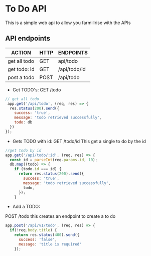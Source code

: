 # To Do API

This is a simple web api to allow you farmilirise with the APIs

## API endpoints 


| ACTION        | HTTP  |    ENDPOINTS    |
|---------------|-------|-----------------|
|get all todo   | GET   |    api/todo     |
|get todo: id   | GET   |   /api/todo/id  |
|post a todo    | POST  |   /api/todo     |

- Get TODO's:
GET /todo
```JavaScript
// get all todo
 app.get('/api/todo', (req, res) => {
  res.status(200).send({
    success: 'true',
    message: 'todo retrieved successfully',
    todo: db
  })
});
```


- Gets TODO with id:
GET /todo/id
This get a single to do  by the id

```JavaScript 
//get todo by id 
app.get('/api/todo/:id', (req, res) => {
  const id = parseInt(req.params.id, 10);
  db.map((todo) => {
    if (todo.id === id) {
      return res.status(200).send({
        success: 'true',
        message: 'todo retrieved successfully',
        todo,
      });
    } 
```

- Add a TODO: 

POST /todo
this creates an endpoint to create a to do 
```JavaScript
app.post('/api/v1/todo', (req, res) => {
  if(!req.body.title) {
    return res.status(400).send({
      success: 'false',
      message: 'title is required'
    });
```






